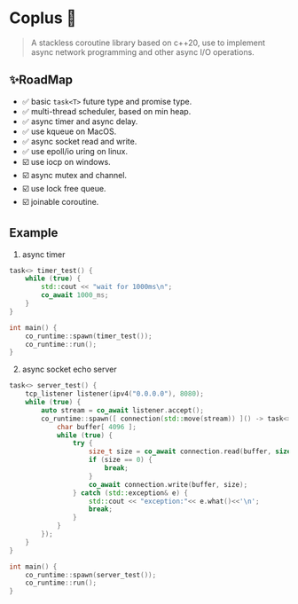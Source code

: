 # Coplus 👋

>A stackless coroutine library based on c++20, use to implement async network programming and other async I/O operations.

## ✨RoadMap

+ ✅ basic ```task<T>``` future type and promise type.
+ ✅ multi-thread scheduler, based on min heap.
+ ✅ async timer and async delay.
+ ✅️ use kqueue on MacOS.
+ ✅ async socket read and write.
+ ✅️️ use epoll/io uring on linux.
+ ☑️ use iocp on windows.
+ ☑️ async mutex and channel.
+ ☑️ use lock free queue.
+ ☑️ joinable coroutine.

## Example
1. async timer
```c++
task<> timer_test() {
    while (true) {
        std::cout << "wait for 1000ms\n";
        co_await 1000_ms;
    }
}

int main() {
    co_runtime::spawn(timer_test());
    co_runtime::run();
}
```

2. async socket echo server
```c++
task<> server_test() {
    tcp_listener listener(ipv4("0.0.0.0"), 8080);
    while (true) {
        auto stream = co_await listener.accept();
        co_runtime::spawn([ connection(std::move(stream)) ]() -> task<> {
            char buffer[ 4096 ];
            while (true) {
                try {
                    size_t size = co_await connection.read(buffer, sizeof buffer);
                    if (size == 0) {
                        break;
                    }
                    co_await connection.write(buffer, size);
                } catch (std::exception& e) {
                    std::cout << "exception:"<< e.what()<<'\n';
                    break;
                }
            }
        });
    }
}

int main() {
    co_runtime::spawn(server_test());
    co_runtime::run();
}
```